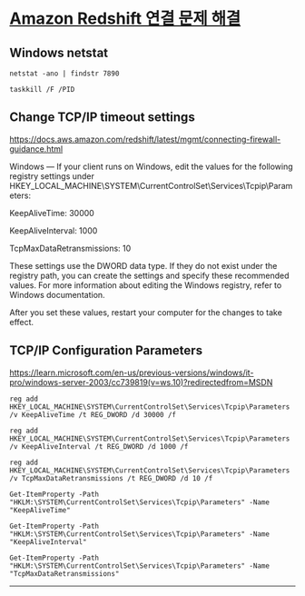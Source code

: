 # [Amazon Redshift 연결 문제 해결](https://docs.aws.amazon.com/redshift/latest/mgmt/troubleshooting-connections.html)

## Windows netstat

```
netstat -ano | findstr 7890
```

```
taskkill /F /PID
```

## Change TCP/IP timeout settings

https://docs.aws.amazon.com/redshift/latest/mgmt/connecting-firewall-guidance.html

Windows — If your client runs on Windows, edit the values for the following registry settings under HKEY_LOCAL_MACHINE\SYSTEM\CurrentControlSet\Services\Tcpip\Parameters\:

KeepAliveTime: 30000

KeepAliveInterval: 1000

TcpMaxDataRetransmissions: 10

These settings use the DWORD data type. If they do not exist under the registry path, you can create the settings and specify these recommended values. For more information about editing the Windows registry, refer to Windows documentation.

After you set these values, restart your computer for the changes to take effect.


## TCP/IP Configuration Parameters
https://learn.microsoft.com/en-us/previous-versions/windows/it-pro/windows-server-2003/cc739819(v=ws.10)?redirectedfrom=MSDN

```
reg add HKEY_LOCAL_MACHINE\SYSTEM\CurrentControlSet\Services\Tcpip\Parameters /v KeepAliveTime /t REG_DWORD /d 30000 /f
```
```
reg add HKEY_LOCAL_MACHINE\SYSTEM\CurrentControlSet\Services\Tcpip\Parameters /v KeepAliveInterval /t REG_DWORD /d 1000 /f
```
```
reg add HKEY_LOCAL_MACHINE\SYSTEM\CurrentControlSet\Services\Tcpip\Parameters /v TcpMaxDataRetransmissions /t REG_DWORD /d 10 /f
```
```
Get-ItemProperty -Path "HKLM:\SYSTEM\CurrentControlSet\Services\Tcpip\Parameters" -Name "KeepAliveTime"
```
```
Get-ItemProperty -Path "HKLM:\SYSTEM\CurrentControlSet\Services\Tcpip\Parameters" -Name "KeepAliveInterval"
```
```
Get-ItemProperty -Path "HKLM:\SYSTEM\CurrentControlSet\Services\Tcpip\Parameters" -Name "TcpMaxDataRetransmissions"
```

---
